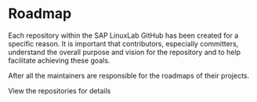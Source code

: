 # Roadmap

Each repository within the SAP LinuxLab GitHub has been created for a specific reason. It is important that contributors, especially committers, understand the overall purpose and vision for the repository and to help facilitate achieving these goals.

After all the maintainers are responsible for the roadmaps of their projects.

View the repositories for details

<!--- maybe autogenerate from repo/roadmap.md --->

